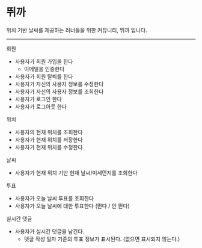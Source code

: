 # 뛰까

위치 기반 날씨를 제공하는 러너들을 위한 커뮤니티, 뛰까 입니다.

---
회원
- 사용자가 회원 가입을 한다
  - 이메일을 인증한다
- 사용자가 회원 탈퇴를 한다
- 사용자가 자신의 사용자 정보를 수정한다
- 사용자가 자신의 사용자 정보를 조회한다
- 사용자가 로그인 한다
- 사용자가 로그아웃 한다

위치
- 사용자의 현재 위치를 조회한다
- 사용자가 현재 위치를 저장한다
- 사용자가 현재 위치를 수정한다

날씨
- 사용자가 현재 위치 기반 현재 날씨/미세먼지를 조회한다

투표
- 사용자가 오늘 날씨 투표를 조회한다
- 사용자가 오늘 날씨에 대한 투표한다 (뛴다 / 안 뛴다)

실시간 댓글
- 사용자가 실시간 댓글을 남긴다.
    - 댓글 작성 일자 기준의 투표 정보가 표시된다. (없으면 표시되지 않는다.)
